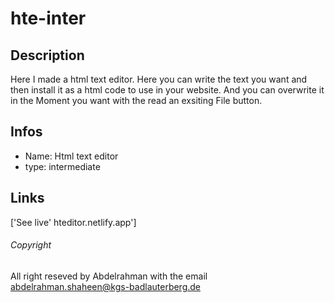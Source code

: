 # hte-inter

## Description 
Here I made a html text editor.
Here you can write the text you want and then install it
as a html code to use in your website.
And you can overwrite it in the Moment you want with
the read an exsiting File button.
## Infos
- Name: Html text editor
- type: intermediate 

## Links

['See live' hteditor.netlify.app']

###### Copyright 
All right reseved by Abdelrahman with the email 
abdelrahman.shaheen@kgs-badlauterberg.de
